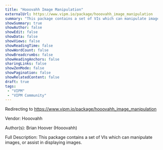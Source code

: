 ```yaml
---
title: "Hooovahh Image Manipulation"
externalUrl: https://www.vipm.io/package/hooovahh_image_manipulation
summary: "This package contains a set of VIs which can manipulate images, or assist in displaying images.."
showSummary: true
showAuthor: false
showEdit: false
showData: false
showViews: false
showReadingTime: false
showWordCount: false
showBreadcrumbs: false
showHeadingAnchors: false
sharingLinks: false
showZenMode: false
showPagination: false
showRelatedContent: false
draft: true
tags:
 - "VIPM"
 - "VIPM Community"
---
```


Redirecting to https://www.vipm.io/package/hooovahh_image_manipulation

Vendor: Hooovahh

Author(s): Brian Hoover (Hooovahh)
 
Full Description:
This package contains a set of VIs which can manipulate images, or assist in displaying images.